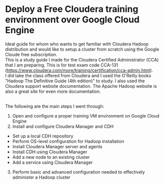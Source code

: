 # Deploy a Free Cloudera training environment over Google Cloud Engine
Ideal guide for whom who wants to get familiar with Cloudera Hadoop distribution and would like to setup a cluster from scratch using the Google Cloude free subscription. <br/>
This is a study guide I made for the Cloudera Certified Administrator (CCA) that I am preparing. This is for test exam code CCA-131 (https://www.cloudera.com/more/training/certification/cca-admin.html). <br/>
I did take the class offered from Cloudera and I used the O'Reilly books "Hadoop The Definitive Guide (4th edition)" to study. 
I also used the Cloudera support website documentation. The Apache Hadoop website is also a great site for even more documentation.
<br/><br/>

The following are the main steps I went through:
1. Open and configure a proper training VM environment on Google Cloud Engine
2. Install and configure Cloudera Manager and CDH
  * Set up a local CDH repository
  * Perform OS-level configuration for Hadoop installation
  * Install Cloudera Manager server and agents
  * Install CDH using Cloudera Manager
  * Add a new node to an existing cluster
  * Add a service using Cloudera Manager
3. Perform basic and advanced configuration needed to effectively administer a Hadoop cluster
